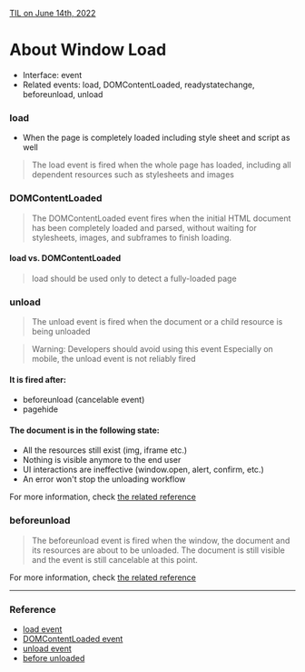 [TIL on June 14th, 2022](../../TIL/2022/06/06-14-2022.md)
# **About Window Load**
- Interface: event
- Related events: load, DOMContentLoaded, readystatechange, beforeunload, unload

### load
- When the page is completely loaded including style sheet and script as well

> The load event is fired when the whole page has loaded, including all dependent resources such as stylesheets and images

### DOMContentLoaded
> The DOMContentLoaded event fires when the initial HTML document has been completely loaded and parsed, without waiting for stylesheets, images, and subframes to finish loading.

#### load vs. DOMContentLoaded
> load should be used only to detect a fully-loaded page

### unload
> The unload event is fired when the document or a child resource is being unloaded

> Warning: Developers should avoid using this event
> Especially on mobile, the unload event is not reliably fired

#### It is fired after:
- beforeunload (cancelable event)
- pagehide

#### The document is in the following state:
- All the resources still exist (img, iframe etc.)
- Nothing is visible anymore to the end user
- UI interactions are ineffective (window.open, alert, confirm, etc.)
- An error won't stop the unloading workflow

For more information, check [the related reference](https://developer.mozilla.org/en-US/docs/Web/API/Window/unload_event)


### beforeunload
> The beforeunload event is fired when the window, the document and its resources are about to be unloaded. The document is still visible and the event is still cancelable at this point.

For more information, check [the related reference](https://developer.mozilla.org/en-US/docs/Web/API/Window/beforeunload_event)

___

### Reference
- [load event](https://developer.mozilla.org/en-US/docs/Web/API/Window/load_event)
- [DOMContentLoaded event](https://developer.mozilla.org/en-US/docs/Web/API/Document/DOMContentLoaded_event)
- [unload event](https://developer.mozilla.org/en-US/docs/Web/API/Window/unload_event)
- [before unloaded](https://developer.mozilla.org/en-US/docs/Web/API/Window/beforeunload_event)